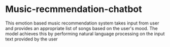 # Music-recmmendation-chatbot
This emotion based music recommendation system takes input from user and provides an appropriate list of songs based on the user's mood.
The model achieves this by performing natural language processing on the input text provided by the user
